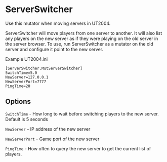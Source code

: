 # ServerSwitcher

Use this mutator when moving servers in UT2004.  

ServerSwitcher will move players from one server to another.  It will also list any players on the new server as if they were playing on the old server in the server browser.  To use, run ServerSwitcher as a mutator on the old server and configure it point to the new server.

Example UT2004.ini

```
[ServerSwitcher.MutServerSwitcher]
SwitchTime=5.0
NewServer=127.0.0.1
NewServerPort=7777
PingTime=20
```

## Options

`SwitchTime` - How long to wait before switching players to the new server.  Default is 5 seconds

`NewServer` - IP address of the new server

`NewServerPort` - Game port of the new server

`PingTime` - How often to query the new server to get the current list of players.
